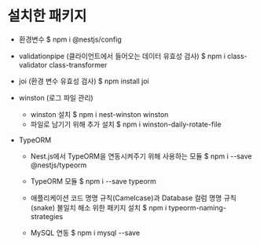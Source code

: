 # 설치한 패키지

-   환경변수
    $ npm i @nestjs/config

-   validationpipe (클라이언트에서 들어오는 데이터 유효성 검사)
    $ npm i class-validator class-transformer

-   joi (환경 변수 유효성 검사)
    $ npm install joi

-   winston (로그 파일 관리)

    -   winston 설치
        $ npm i nest-winston winston
    -   파일로 남기기 위해 추가 설치
        $ npm i winston-daily-rotate-file

-   TypeORM

    -   Nest.js에서 TypeORM을 연동시켜주기 위해 사용하는 모듈
        $ npm i --save @nestjs/typeorm

    -   TypeORM 모듈
        $ npm i --save typeorm

    -   애플리케이션 코드 명명 규칙(Camelcase)과 Database 컬럼 명명 규칙 (snake) 불일치 해소 위한 패키지 설치
        $ npm i typeorm-naming-strategies

    -   MySQL 연동
        $ npm i mysql --save
